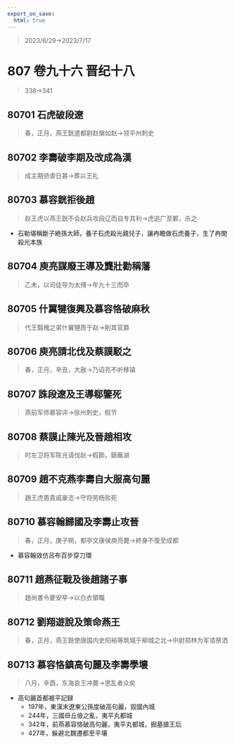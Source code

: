 ```yaml
---
export_on_save:
  html: true
---
```


> 2023/6/29->2023/7/17

# 807 卷九十六 晋纪十八

> 338->341

## 80701 石虎破段遼
> 春，正月，燕王皝遣都尉赵槃如赵->领平州刺史

## 80702 李壽破李期及改成為漢
> 成主期骄虐日甚->葬以王礼

## 80703 慕容皝拒後趙
> 赵王虎以燕王皝不会赵兵攻段辽而自专其利->虎追广至鄴，杀之
- 石勒堪稱斷子絶孫大師，養子石虎殺光親兒子，讓冉瞻做石虎養子，生了冉閔殺光本族

## 80704 庾亮謀廢王導及龔壯勸稱藩
> 乙未，以司徒导为太傅->年九十三而卒

## 80705 什翼犍復興及慕容恪破麻秋
> 代王翳槐之弟什翼犍质于赵->削其官爵

## 80706 庾亮請北伐及蔡謨駁之
> 春，正月，辛丑，大赦->乃诏亮不听移镇

## 80707 誅段遼及王導郗鑒死
> 燕前军师慕容评->徐州刺史，假节

## 80708 蔡謨止陳光及晉趙相攻
> 时左卫将军陈光请伐赵->假節，鎮蕪湖

## 80709 趙不克燕李壽自大服高句麗
> 趙王虎患貴戚豪恣->守将劳杨败死

## 80710 慕容翰歸國及李壽止攻晉
> 春，正月，庚子朔，都亭文康侯庾亮薨->終身不復至成都
- 慕容翰效仿呂布百步穿刀環

## 80711 趙燕征戰及後趙諸子事
> 趙尚書令夔安卒->以白衣領職

## 80712 劉翔遊說及策命燕王
> 春，正月，燕王皝使唐国内史阳裕等筑城于柳城之北->中尉郑林为军谘祭洒

## 80713 慕容恪鎮高句麗及李壽學壞
> 八月，辛酉，东海哀王冲薨->思乱者众矣
- 高句麗首都被平記録
  - 197年，東漢末遼東公孫度破高句麗，毀國內城
  - 244年，三國毌丘儉之亂，夷平丸都城
  - 342年，前燕慕容恪破高句麗，夷平丸都城，掘墓搶王后
  - 427年，躲避北魏遷都至平壤